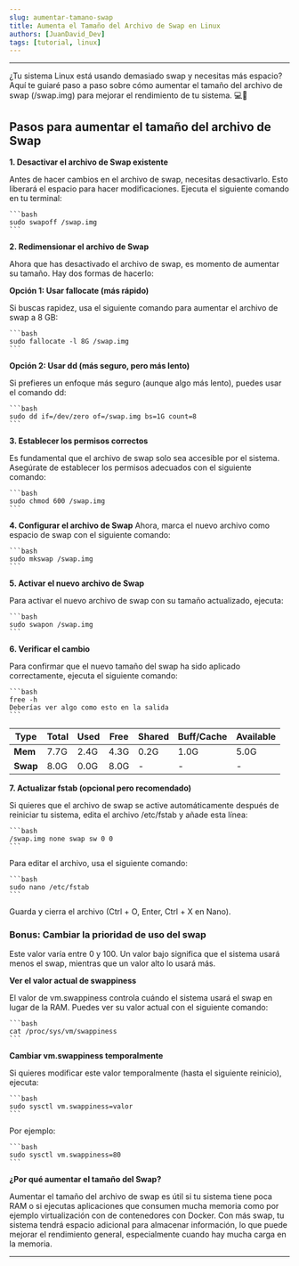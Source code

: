 ```yaml
---
slug: aumentar-tamano-swap
title: Aumenta el Tamaño del Archivo de Swap en Linux 
authors: [JuanDavid_Dev] 
tags: [tutorial, linux]
---
```


---

¿Tu sistema Linux está usando demasiado swap y necesitas más espacio? Aquí te guiaré paso a paso sobre cómo aumentar el tamaño del archivo de swap (/swap.img) para mejorar el rendimiento de tu sistema. 💻🚀

<!-- truncate -->

## Pasos para aumentar el tamaño del archivo de Swap 

**1. Desactivar el archivo de Swap existente**

Antes de hacer cambios en el archivo de swap, necesitas desactivarlo. Esto liberará el espacio para hacer modificaciones. Ejecuta el siguiente comando en tu terminal:

    ```bash
    sudo swapoff /swap.img
    ```

**2. Redimensionar el archivo de Swap**

Ahora que has desactivado el archivo de swap, es momento de aumentar su tamaño. Hay dos formas de hacerlo:

**Opción 1: Usar fallocate (más rápido)**

Si buscas rapidez, usa el siguiente comando para aumentar el archivo de swap a 8 GB:

    ```bash
    sudo fallocate -l 8G /swap.img
    ```

**Opción 2: Usar dd (más seguro, pero más lento)**

Si prefieres un enfoque más seguro (aunque algo más lento), puedes usar el comando dd:

    ```bash
    sudo dd if=/dev/zero of=/swap.img bs=1G count=8
    ```

**3. Establecer los permisos correctos**

Es fundamental que el archivo de swap solo sea accesible por el sistema. Asegúrate de establecer los permisos adecuados con el siguiente comando:

    ```bash
    sudo chmod 600 /swap.img
    ```

**4. Configurar el archivo de Swap**
Ahora, marca el nuevo archivo como espacio de swap con el siguiente comando:

    ```bash
    sudo mkswap /swap.img
    ```

**5. Activar el nuevo archivo de Swap**

Para activar el nuevo archivo de swap con su tamaño actualizado, ejecuta:

    ```bash
    sudo swapon /swap.img
    ```

**6. Verificar el cambio**

Para confirmar que el nuevo tamaño del swap ha sido aplicado correctamente, ejecuta el siguiente comando:

    ```bash
    free -h
    Deberías ver algo como esto en la salida
    ```

|       **Type**       | **Total** | **Used** | **Free** | **Shared** | **Buff/Cache** | **Available** |
|-----------------------|-----------|----------|----------|------------|----------------|---------------|
| **Mem**              | 7.7G      | 2.4G     | 4.3G     | 0.2G       | 1.0G           | 5.0G          |
| **Swap**             | 8.0G      | 0.0G     | 8.0G     | -          | -              | -             |



**7. Actualizar fstab (opcional pero recomendado)**

Si quieres que el archivo de swap se active automáticamente después de reiniciar tu sistema, edita el archivo /etc/fstab y añade esta línea:

    ```bash
    /swap.img none swap sw 0 0
    ```

Para editar el archivo, usa el siguiente comando:

    ```bash
    sudo nano /etc/fstab
    ```

Guarda y cierra el archivo (Ctrl + O, Enter, Ctrl + X en Nano).


### Bonus: Cambiar la prioridad de uso del swap

Este valor varía entre 0 y 100. Un valor bajo significa que el sistema usará menos el swap, mientras que un valor alto lo usará más.

**Ver el valor actual de swappiness**

El valor de vm.swappiness controla cuándo el sistema usará el swap en lugar de la RAM. Puedes ver su valor actual con el siguiente comando:

    ```bash
    cat /proc/sys/vm/swappiness
    ```

**Cambiar vm.swappiness temporalmente**

Si quieres modificar este valor temporalmente (hasta el siguiente reinicio), ejecuta:

    ```bash
    sudo sysctl vm.swappiness=valor
    ```

Por ejemplo:

    ```bash
    sudo sysctl vm.swappiness=80
    ```

**¿Por qué aumentar el tamaño del Swap?**

Aumentar el tamaño del archivo de swap es útil si tu sistema tiene poca RAM o si ejecutas aplicaciones que consumen mucha memoria como por ejemplo virtualización con de contenedores con Docker. Con más swap, tu sistema tendrá espacio adicional para almacenar información, lo que puede mejorar el rendimiento general, especialmente cuando hay mucha carga en la memoria.

---

